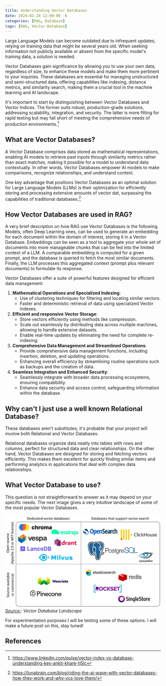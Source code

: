 ```yaml
---
title: Understanding Vector Databases
date: 2024-02-24 12:00:00 -0
categories: [RAG, Database]
tags: [RAG, Vector-Database]
---
```


Large Language Models can become outdated due to infrequent updates, relying on training data that might be several years old. When seeking information not publicly available or absent from the specific model's training data, a solution is needed.

Vector Databases gain significance by allowing you to use your own data, regardless of size, to enhance these models and make them more pertinent to your inquiries. These databases are essential for managing unstructured and semi-structured data, offering capabilities like indexing, distance metrics, and similarity search, making them a crucial tool in the machine learning and AI landscape.

It's important to start by distinguishing between Vector Databases and Vector Indices. The former suits robust, production-grade solutions, addressing scalability, integration, and security. The latter is more fitting for rapid testing but may fall short of meeting the comprehensive needs of production environments.[^fn-nth-1]


## What are Vector Databases?
A Vector Database comprises data stored as mathematical representations, enabling AI models to retrieve past inputs through similarity metrics rather than exact matches, making it possible for a model to understand data contextually. In other words, Vector Databases empower AI models to make comparisons, recognize relationships, and understand context.

One key advantage that positions Vector Databases as an optimal solution for Large Language Models (LLMs) is their optimization for efficiently storing and processing extensive amounts of vector dat, surpassing the capabilities of traditional databases.[^fn-nth-2]

## How Vector Databases are used in RAG?

A very brief description on how RAG use Vector Databases is the following. Models, often Deep Learning ones, can be used to generate an embedding for each document within the domain of interest, storing it in a Vector Database. Embeddings can be seen as a tool to aggregate your whole set of documents into more manageable chunks that can be fed into the limited context of a LLM. A comparable embedding is computed for a given prompt, and the database is queried to fetch the most similar documents. Finally, the LLM processes this aggregated context (prompt plus relevant documents) to formulate its response.

Vector Databases offer a suite of powerful features designed for efficient data management:

1. **Mathematical Operations and Specialized Indexing**:
    - Use of clustering techniques for filtering and locating similar vectors.
    - Faster and deterministic retrieval of data using specialized Vector indexes.
2. **Efficient and responsive Vector Storage**:
    - Store vectors efficiently using methods like compression.
    - Scale out seamlessly by distributing data across multiple machines, allowing to handle extensive datasets.
    - Enable real-time updates by eliminating the need for complete re-indexing.
3. **Comprehensive Data Management and Streamlined Operations**:
    - Provide comprehensive data management functions, including insertion, deletion, and updating operations.
    - Enhancing overall efficiency by streamlining routine operations such as backups and the creation of data.
4. **Seamless Integration and Enhanced Security**:
    - Seamlessly integrate with broader data processing ecosystems, ensuring compatibility.
    - Enhance data security and access control, safeguarding information within the database.


## Why can't I just use a well known Relational Database?

These databases aren't substitutes; it's probable that your project will involve both Relational and Vector Databases.

Relational databases organize data neatly into tables with rows and columns, perfect for structured data and clear relationships. On the other hand, Vector Databases are designed for storing and fetching vectors efficiently. This makes them excellent for quickly finding similar items and performing analytics in applications that deal with complex data relationships.

## What Vector Database to use?

This question is not straightforward to answer as it may depend on your specific needs. The next image gives a very intuitive landscape of some of the most popular Vector Databases.

![RAG](/images/Vector_Databases/landscape.jpg)_[Source:](https://blog.det.life/why-you-shouldnt-invest-in-vector-databases-c0cd3f59d23c?gi=48719dcb8156c): Vector Database Landscape_


For experimentation purposes I will be testing some of these options. I will make a future post on this, stay tuned!


## References
[^fn-nth-1]: https://www.linkedin.com/pulse/vector-index-vs-database-understanding-key-ankit-khare-tj5lc
[^fn-nth-2]: https://lunabrain.com/blog/riding-the-ai-wave-with-vector-databases-how-they-work-and-why-vcs-love-them/